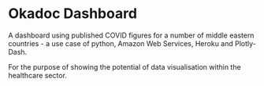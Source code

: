# Okadoc Dashboard
A dashboard using published COVID figures for a number of middle eastern countries - a use case of python, Amazon Web Services, Heroku and Plotly-Dash.

For the purpose of showing the potential of data visualisation within the healthcare sector.
